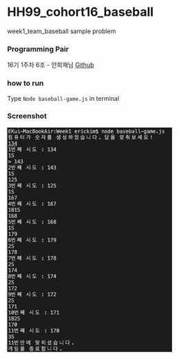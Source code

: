 # HH99_cohort16_baseball
week1_team_baseball sample problem 

### Programming Pair 
16기 1주차 6조 - 안희재님 [Github](https://github.com/marioahn)

### how to run
Type `Node baseball-game.js` in terminal

### Screenshot
![alt text](https://github.com/erickimme/HH99_cohort16_baseball/blob/main/baseball_game_screenshot.png)


